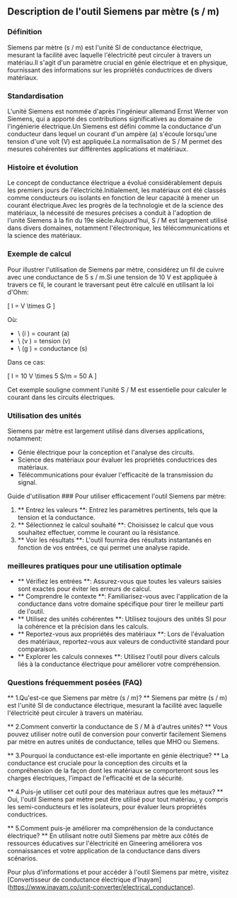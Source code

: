 ## Description de l'outil Siemens par mètre (s / m)

### Définition
Siemens par mètre (s / m) est l'unité SI de conductance électrique, mesurant la facilité avec laquelle l'électricité peut circuler à travers un matériau.Il s'agit d'un paramètre crucial en génie électrique et en physique, fournissant des informations sur les propriétés conductrices de divers matériaux.

### Standardisation
L'unité Siemens est nommée d'après l'ingénieur allemand Ernst Werner von Siemens, qui a apporté des contributions significatives au domaine de l'ingénierie électrique.Un Siemens est défini comme la conductance d'un conducteur dans lequel un courant d'un ampère (a) s'écoule lorsqu'une tension d'une volt (V) est appliquée.La normalisation de S / M permet des mesures cohérentes sur différentes applications et matériaux.

### Histoire et évolution
Le concept de conductance électrique a évolué considérablement depuis les premiers jours de l'électricité.Initialement, les matériaux ont été classés comme conducteurs ou isolants en fonction de leur capacité à mener un courant électrique.Avec les progrès de la technologie et de la science des matériaux, la nécessité de mesures précises a conduit à l'adoption de l'unité Siemens à la fin du 19e siècle.Aujourd'hui, S / M est largement utilisé dans divers domaines, notamment l'électronique, les télécommunications et la science des matériaux.

### Exemple de calcul
Pour illustrer l'utilisation de Siemens par mètre, considérez un fil de cuivre avec une conductance de 5 s / m.Si une tension de 10 V est appliquée à travers ce fil, le courant le traversant peut être calculé en utilisant la loi d'Ohm:

\[ I = V \times G \]

Où:
- \ (i \) = courant (a)
- \ (v \) = tension (v)
- \ (g \) = conductance (s)

Dans ce cas:

\[ I = 10 V \times 5 S/m = 50 A \]

Cet exemple souligne comment l'unité S / M est essentielle pour calculer le courant dans les circuits électriques.

### Utilisation des unités
Siemens par mètre est largement utilisé dans diverses applications, notamment:
- Génie électrique pour la conception et l'analyse des circuits.
- Science des matériaux pour évaluer les propriétés conductrices des matériaux.
- Télécommunications pour évaluer l'efficacité de la transmission du signal.

Guide d'utilisation ###
Pour utiliser efficacement l'outil Siemens par mètre:
1. ** Entrez les valeurs **: Entrez les paramètres pertinents, tels que la tension et la conductance.
2. ** Sélectionnez le calcul souhaité **: Choisissez le calcul que vous souhaitez effectuer, comme le courant ou la résistance.
3. ** Voir les résultats **: L'outil fournira des résultats instantanés en fonction de vos entrées, ce qui permet une analyse rapide.

### meilleures pratiques pour une utilisation optimale
- ** Vérifiez les entrées **: Assurez-vous que toutes les valeurs saisies sont exactes pour éviter les erreurs de calcul.
- ** Comprendre le contexte **: Familiarisez-vous avec l'application de la conductance dans votre domaine spécifique pour tirer le meilleur parti de l'outil.
- ** Utilisez des unités cohérentes **: Utilisez toujours des unités SI pour la cohérence et la précision dans les calculs.
- ** Reportez-vous aux propriétés des matériaux **: Lors de l'évaluation des matériaux, reportez-vous aux valeurs de conductivité standard pour comparaison.
- ** Explorer les calculs connexes **: Utilisez l'outil pour divers calculs liés à la conductance électrique pour améliorer votre compréhension.

### Questions fréquemment posées (FAQ)

** 1.Qu'est-ce que Siemens par mètre (s / m)? **
Siemens par mètre (s / m) est l'unité SI de conductance électrique, mesurant la facilité avec laquelle l'électricité peut circuler à travers un matériau.

** 2.Comment convertir la conductance de S / M à d'autres unités? **
Vous pouvez utiliser notre outil de conversion pour convertir facilement Siemens par mètre en autres unités de conductance, telles que MHO ou Siemens.

** 3.Pourquoi la conductance est-elle importante en génie électrique? **
La conductance est cruciale pour la conception des circuits et la compréhension de la façon dont les matériaux se comporteront sous les charges électriques, l'impact de l'efficacité et de la sécurité.

** 4.Puis-je utiliser cet outil pour des matériaux autres que les métaux? **
Oui, l'outil Siemens par mètre peut être utilisé pour tout matériau, y compris les semi-conducteurs et les isolateurs, pour évaluer leurs propriétés conductrices.

** 5.Comment puis-je améliorer ma compréhension de la conductance électrique? **
En utilisant notre outil Siemens par mètre aux côtés de ressources éducatives sur l'électricité en Gineering améliorera vos connaissances et votre application de la conductance dans divers scénarios.

Pour plus d'informations et pour accéder à l'outil Siemens par mètre, visitez [Convertisseur de conductance électrique d'Inayam] (https://www.inayam.co/unit-converter/electrical_conductance).